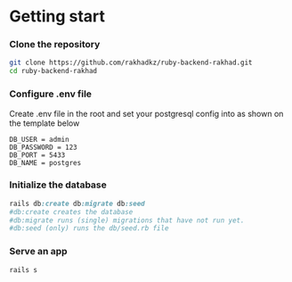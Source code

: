 # Getting start

### Clone the repository

```bash
git clone https://github.com/rakhadkz/ruby-backend-rakhad.git
cd ruby-backend-rakhad
```

### Configure .env  file
Create .env file in the root and set your postgresql config into as shown on the template below 
```
DB_USER = admin
DB_PASSWORD = 123
DB_PORT = 5433
DB_NAME = postgres
```

### Initialize the database
```ruby
rails db:create db:migrate db:seed
#db:create creates the database
#db:migrate runs (single) migrations that have not run yet.
#db:seed (only) runs the db/seed.rb file
```
### Serve an app
```ruby
rails s
```
